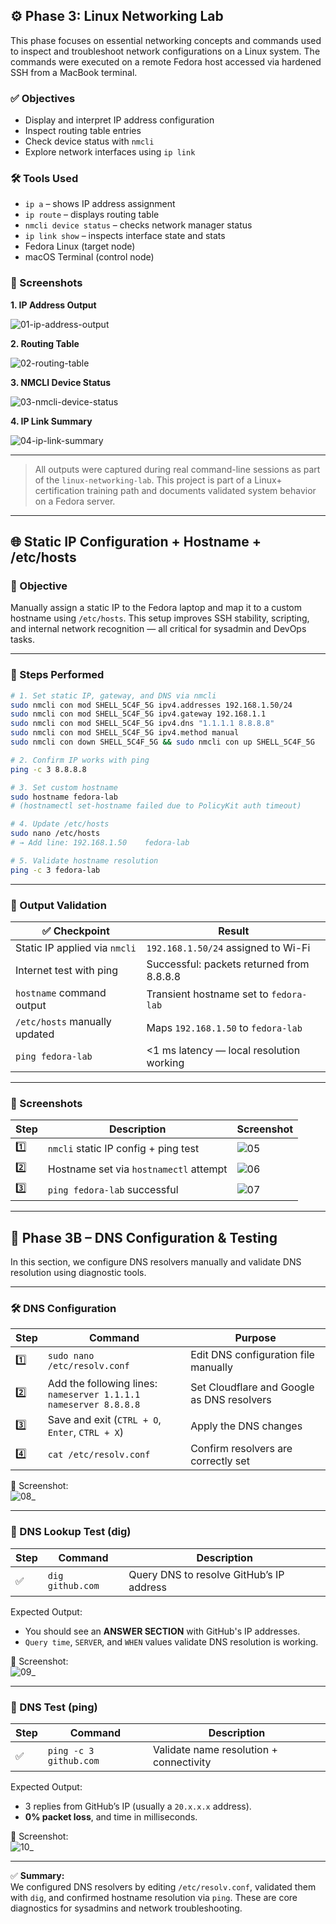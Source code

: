 ## ⚙️ Phase 3: Linux Networking Lab

This phase focuses on essential networking concepts and commands used to inspect and troubleshoot network configurations on a Linux system. The commands were executed on a remote Fedora host accessed via hardened SSH from a MacBook terminal.

### ✅ Objectives

- Display and interpret IP address configuration
- Inspect routing table entries
- Check device status with `nmcli`
- Explore network interfaces using `ip link`

### 🛠️ Tools Used

- `ip a` – shows IP address assignment
- `ip route` – displays routing table
- `nmcli device status` – checks network manager status
- `ip link show` – inspects interface state and stats
- Fedora Linux (target node)
- macOS Terminal (control node)

### 📸 Screenshots

**1. IP Address Output**
  
![01-ip-address-output](screenshots/01-ip-address-output.png)

**2. Routing Table**

![02-routing-table](screenshots/02-routing-table.png)

**3. NMCLI Device Status**

![03-nmcli-device-status](screenshots/03-nmcli-device-status.png)

**4. IP Link Summary**

![04-ip-link-summary](screenshots/04-ip-link-summary.png)

---

> All outputs were captured during real command-line sessions as part of the `linux-networking-lab`. This project is part of a Linux+ certification training path and documents validated system behavior on a Fedora server.

---

## 🌐 Static IP Configuration + Hostname + /etc/hosts

### 🎯 Objective

Manually assign a static IP to the Fedora laptop and map it to a custom hostname using `/etc/hosts`. This setup improves SSH stability, scripting, and internal network recognition — all critical for sysadmin and DevOps tasks.

---

### 🔧 Steps Performed

```bash
# 1. Set static IP, gateway, and DNS via nmcli
sudo nmcli con mod SHELL_5C4F_5G ipv4.addresses 192.168.1.50/24
sudo nmcli con mod SHELL_5C4F_5G ipv4.gateway 192.168.1.1
sudo nmcli con mod SHELL_5C4F_5G ipv4.dns "1.1.1.1 8.8.8.8"
sudo nmcli con mod SHELL_5C4F_5G ipv4.method manual
sudo nmcli con down SHELL_5C4F_5G && sudo nmcli con up SHELL_5C4F_5G

# 2. Confirm IP works with ping
ping -c 3 8.8.8.8

# 3. Set custom hostname
sudo hostname fedora-lab
# (hostnamectl set-hostname failed due to PolicyKit auth timeout)

# 4. Update /etc/hosts
sudo nano /etc/hosts
# → Add line: 192.168.1.50    fedora-lab

# 5. Validate hostname resolution
ping -c 3 fedora-lab
```

---

### 🧪 Output Validation

| ✅ Checkpoint                         | Result                                   |
|--------------------------------------|------------------------------------------|
| Static IP applied via `nmcli`        | `192.168.1.50/24` assigned to Wi-Fi      |
| Internet test with ping              | Successful: packets returned from 8.8.8.8 |
| `hostname` command output            | Transient hostname set to `fedora-lab`   |
| `/etc/hosts` manually updated        | Maps `192.168.1.50` to `fedora-lab`      |
| `ping fedora-lab`                    | <1 ms latency — local resolution working |

---

### 📸 Screenshots

| Step | Description                             | Screenshot                              |
|------|-----------------------------------------|------------------------------------------|
| 1️⃣  | `nmcli` static IP config + ping test     | ![05](screenshots/05-static-ip-ping-success.png) |
| 2️⃣  | Hostname set via `hostnamectl` attempt   | ![06](screenshots/06-hostnamectl-fedora-lab.png) |
| 3️⃣  | `ping fedora-lab` successful             | ![07](screenshots/07-ping-fedora-lab-success.png) |

---

## 📡 Phase 3B – DNS Configuration & Testing

In this section, we configure DNS resolvers manually and validate DNS resolution using diagnostic tools.

---

### 🛠️ DNS Configuration

| Step | Command | Purpose |
|------|---------|---------|
| 1️⃣  | `sudo nano /etc/resolv.conf` | Edit DNS configuration file manually |
| 2️⃣  | Add the following lines: <br> `nameserver 1.1.1.1` <br> `nameserver 8.8.8.8` | Set Cloudflare and Google as DNS resolvers |
| 3️⃣  | Save and exit (`CTRL + O`, `Enter`, `CTRL + X`) | Apply the DNS changes |
| 4️⃣  | `cat /etc/resolv.conf` | Confirm resolvers are correctly set |

📸 Screenshot:  
![08](screenshots/08-resolv-conf-dns-set.png)_

---

### 🧪 DNS Lookup Test (dig)

| Step | Command | Description |
|------|---------|-------------|
| ✅   | `dig github.com` | Query DNS to resolve GitHub’s IP address |

Expected Output:
- You should see an **ANSWER SECTION** with GitHub's IP addresses.
- `Query time`, `SERVER`, and `WHEN` values validate DNS resolution is working.

📸 Screenshot:  
![09](screenshots/09-dig-github-success.png)_

---

### 🧪 DNS Test (ping)

| Step | Command | Description |
|------|---------|-------------|
| ✅   | `ping -c 3 github.com` | Validate name resolution + connectivity |

Expected Output:
- 3 replies from GitHub’s IP (usually a `20.x.x.x` address).
- **0% packet loss**, and time in milliseconds.

📸 Screenshot:  
![10](screenshots/10-ping-github-success.png)_

---

✅ **Summary:**  
We configured DNS resolvers by editing `/etc/resolv.conf`, validated them with `dig`, and confirmed hostname resolution via `ping`. These are core diagnostics for sysadmins and network troubleshooting.
